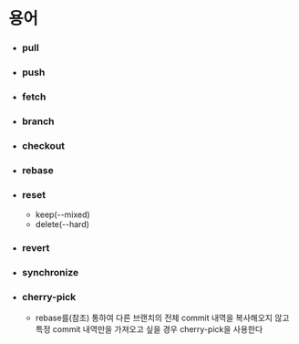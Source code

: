 # 용어
- ### pull
- ### push
- ### fetch
- ### branch
- ### checkout
- ### rebase
- ### reset
  - keep(--mixed)
  - delete(--hard)
- ### revert
- ### synchronize
- ### cherry-pick 
  - rebase를(참조) 통하여 다른 브랜치의 전체 commit 내역을 복사해오지 않고 특정 commit 내역만을 가져오고 싶을 경우 cherry-pick을 사용한다
